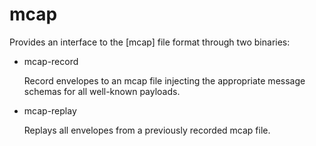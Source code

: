 # mcap

Provides an interface to the [mcap] file format through two binaries:

* mcap-record

  Record envelopes to an mcap file injecting the appropriate message schemas for all well-known payloads.

* mcap-replay

  Replays all envelopes from a previously recorded mcap file.